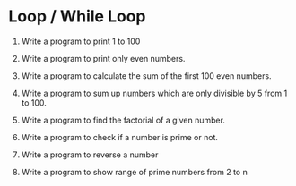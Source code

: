 # Loop / While Loop

1. Write a program to print 1 to 100

2. Write a program to print only even numbers.

3. Write a program to calculate the sum of the first 100 even numbers.

4. Write a program to sum up numbers which are only divisible by 5 from 1 to 100.

5. Write a program to find the factorial of a given number.

6. Write a program to check if a number is prime or not.

7. Write a program to reverse a number

8. Write a program to show range of prime numbers from 2 to n
